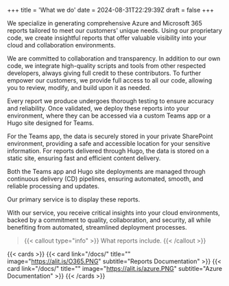 +++
title = 'What we do'
date = 2024-08-31T22:29:39Z
draft = false
+++

We specialize in generating comprehensive Azure and Microsoft 365 reports tailored to meet our customers' unique needs. Using our proprietary code, we create insightful reports that offer valuable visibility into your cloud and collaboration environments.

We are committed to collaboration and transparency. In addition to our own code, we integrate high-quality scripts and tools from other respected developers, always giving full credit to these contributors. To further empower our customers, we provide full access to all our code, allowing you to review, modify, and build upon it as needed.

Every report we produce undergoes thorough testing to ensure accuracy and reliability. Once validated, we deploy these reports into your environment, where they can be accessed via a custom Teams app or a Hugo site designed for Teams.

For the Teams app, the data is securely stored in your private SharePoint environment, providing a safe and accessible location for your sensitive information. For reports delivered through Hugo, the data is stored on a static site, ensuring fast and efficient content delivery.

Both the Teams app and Hugo site deployments are managed through continuous delivery (CD) pipelines, ensuring automated, smooth, and reliable processing and updates.

Our primary service is to display these reports.

With our service, you receive critical insights into your cloud environments, backed by a commitment to quality, collaboration, and security, all while benefiting from automated, streamlined deployment processes.

> {{< callout type="info" >}}
  What reports include.
{{< /callout >}}

{{< cards >}}
  {{< card link="/docs/" title="" image="https://alit.is/O365.PNG" subtitle="Reports Documentation" >}}
  {{< card link="/docs/" title="" image="https://alit.is/azure.PNG" subtitle="Azure Documentation" >}}
{{< /cards >}}
